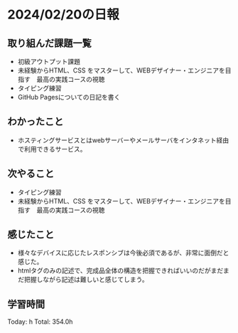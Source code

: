 # 2024/02/20の日報
## 取り組んだ課題一覧
* 初級アウトプット課題
* 未経験からHTML、CSS をマスターして、WEBデザイナー・エンジニアを目指す　最高の実践コースの視聴
* タイピング練習
* GitHub Pagesについての日記を書く
## わかったこと
* ホスティングサービスとはwebサーバーやメールサーバをインタネット経由で利用できるサービス。
## 次やること
* タイピング練習
* 未経験からHTML、CSS をマスターして、WEBデザイナー・エンジニアを目指す　最高の実践コースの視聴
## 感じたこと
* 様々なデバイスに応じたレスポンシブは今後必須であるが、非常に面倒だと感じた。
* htmlタグのみの記述で、完成品全体の構造を把握できればいいのだがまだまだ把握しながら記述は難しいと感じてしまう。
## 学習時間
Today: h
Total: 354.0h
